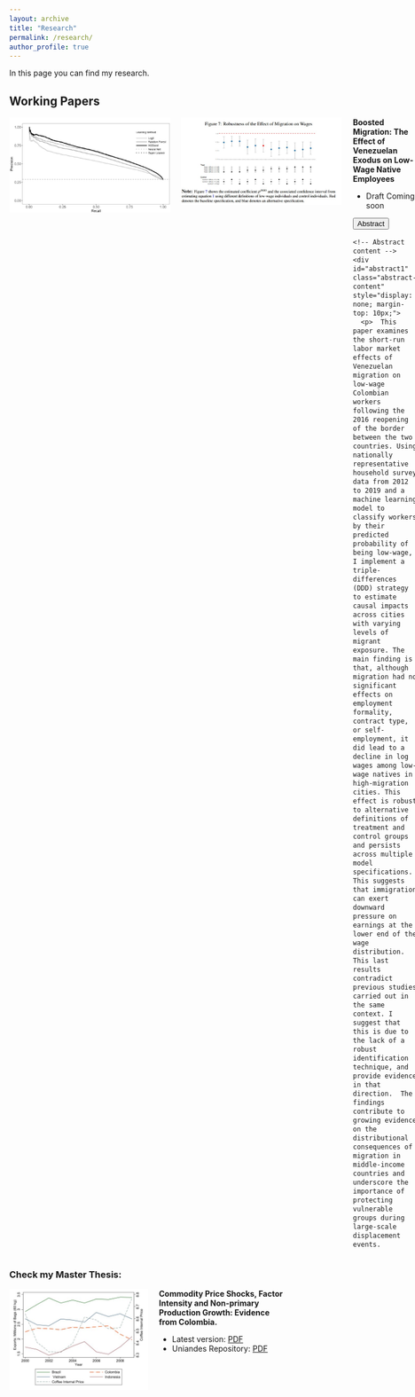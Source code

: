 ```yaml
---
layout: archive
title: "Research"
permalink: /research/
author_profile: true
---
```


<script>
    function toggleAbstract(button, abstractId) {
        var abstract = document.getElementById(abstractId);
        
        if (abstract.style.display === "none" || abstract.style.display === "") {
            abstract.style.display = "block";
            button.textContent = "Hide Abstract";
        } else {
            abstract.style.display = "none";
            button.textContent = "Show Abstract";
        }
    }
</script>


In this page you can find my research. 


## Working Papers

<div style="display: flex; align-items: flex-start; margin-bottom: 20px;">
    <img src="/images/research_images/pr_re_auc.jpg" alt="AUC FOR MODELS" style="width: 290px; height: auto; margin-right: 20px;">
     <img src="/images/research_images/ML_MIG_robuss.jpg" alt="AUC FOR MODELS" style="width: 290px; height: auto; margin-right: 20px;">
  <div>
    <strong>Boosted Migration: The Effect of Venezuelan Exodus on Low-Wage Native Employees</strong><br>
    <ul>
      <li>Draft Coming soon</li>
    </ul>
    <!-- Button to toggle abstract -->
    <button class="toggle-button" onclick="toggleAbstract(this, 'abstract1')">Abstract</button>
    
    <!-- Abstract content -->
    <div id="abstract1" class="abstract-content" style="display: none; margin-top: 10px;">
      <p>  This paper examines the short-run labor market effects of Venezuelan migration on low-wage Colombian workers following the 2016 reopening of the border between the two countries. Using nationally representative household survey data from 2012 to 2019 and a machine learning model to classify workers by their predicted probability of being low-wage, I implement a triple-differences (DDD) strategy to estimate causal impacts across cities with varying levels of migrant exposure. The main finding is that, although migration had no significant effects on employment formality, contract type, or self-employment, it did lead to a decline in log wages among low-wage natives in high-migration cities. This effect is robust to alternative definitions of treatment and control groups and persists across multiple model specifications. This suggests that immigration can exert downward pressure on earnings at the lower end of the wage distribution. This last results contradict previous studies carried out in the same context. I suggest that this is due to the lack of a robust identification technique, and provide evidence in that direction.  The findings contribute to growing evidence on the distributional consequences of migration in middle-income countries and underscore the importance of protecting vulnerable groups during large-scale displacement events.
</p>
    </div>
  </div>
</div>



### Check my Master Thesis:
<div style="display: flex; align-items: flex-start; margin-bottom: 20px;">
  <img src="/images/research_images/exclution_r.jpg" alt="Image related to Commodity Price Shocks" style="width: 250px; height: auto; margin-right: 20px;">
  <div>
    <strong>Commodity Price Shocks, Factor Intensity and Non-primary Production Growth: Evidence from Colombia.</strong><br>
 <ul>
      <li>Latest version: <a href="/files/Commodity_price_Rengifo.pdf">PDF</a></li>
      <li>Uniandes Repository: <a href="https://repositorio.uniandes.edu.co/entities/publication/71893776-ea19-4290-909b-341633836cce">PDF</a></li>
    </ul>
  </div>
</div>



